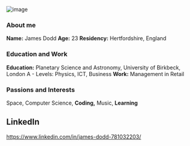 ![image](https://github.com/Doddsy00/Doddsy00/assets/137456781/213a2fa1-3715-4b1a-97db-d2775d42bb27)
### About me
**Name:** James Dodd
**Age:** 23
**Residency:** Hertfordshire, England

### Education and Work

**Education:** Planetary Science and Astronomy, University of Birkbeck, London
A - Levels: Physics, ICT, Business
**Work:** Management in Retail

### Passions and Interests
Space, Computer Science, **Coding,**
Music, **Learning**

## LinkedIn
https://www.linkedin.com/in/james-dodd-781032203/
